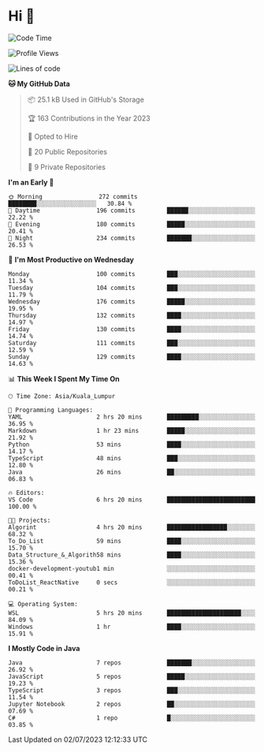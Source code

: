<h1>Hi 👋</h1>

<!--START_SECTION:waka-->
![Code Time](http://img.shields.io/badge/Code%20Time-253%20hrs%2014%20mins-blue)

![Profile Views](http://img.shields.io/badge/Profile%20Views-4-blue)

![Lines of code](https://img.shields.io/badge/From%20Hello%20World%20I%27ve%20Written-901.9%20thousand%20lines%20of%20code-blue)

**🐱 My GitHub Data** 

> 📦 25.1 kB Used in GitHub's Storage 
 > 
> 🏆 163 Contributions in the Year 2023
 > 
> 💼 Opted to Hire
 > 
> 📜 20 Public Repositories 
 > 
> 🔑 9 Private Repositories 
 > 
**I'm an Early 🐤** 

```text
🌞 Morning                272 commits         ████████░░░░░░░░░░░░░░░░░   30.84 % 
🌆 Daytime                196 commits         ██████░░░░░░░░░░░░░░░░░░░   22.22 % 
🌃 Evening                180 commits         █████░░░░░░░░░░░░░░░░░░░░   20.41 % 
🌙 Night                  234 commits         ███████░░░░░░░░░░░░░░░░░░   26.53 % 
```
📅 **I'm Most Productive on Wednesday** 

```text
Monday                   100 commits         ███░░░░░░░░░░░░░░░░░░░░░░   11.34 % 
Tuesday                  104 commits         ███░░░░░░░░░░░░░░░░░░░░░░   11.79 % 
Wednesday                176 commits         █████░░░░░░░░░░░░░░░░░░░░   19.95 % 
Thursday                 132 commits         ████░░░░░░░░░░░░░░░░░░░░░   14.97 % 
Friday                   130 commits         ████░░░░░░░░░░░░░░░░░░░░░   14.74 % 
Saturday                 111 commits         ███░░░░░░░░░░░░░░░░░░░░░░   12.59 % 
Sunday                   129 commits         ████░░░░░░░░░░░░░░░░░░░░░   14.63 % 
```


📊 **This Week I Spent My Time On** 

```text
🕑︎ Time Zone: Asia/Kuala_Lumpur

💬 Programming Languages: 
YAML                     2 hrs 20 mins       █████████░░░░░░░░░░░░░░░░   36.95 % 
Markdown                 1 hr 23 mins        █████░░░░░░░░░░░░░░░░░░░░   21.92 % 
Python                   53 mins             ████░░░░░░░░░░░░░░░░░░░░░   14.17 % 
TypeScript               48 mins             ███░░░░░░░░░░░░░░░░░░░░░░   12.80 % 
Java                     26 mins             ██░░░░░░░░░░░░░░░░░░░░░░░   06.83 % 

🔥 Editors: 
VS Code                  6 hrs 20 mins       █████████████████████████   100.00 % 

🐱‍💻 Projects: 
Algorint                 4 hrs 20 mins       █████████████████░░░░░░░░   68.32 % 
To_Do_List               59 mins             ████░░░░░░░░░░░░░░░░░░░░░   15.70 % 
Data_Structure_&_Algorith58 mins             ████░░░░░░░░░░░░░░░░░░░░░   15.36 % 
docker-development-youtub1 min               ░░░░░░░░░░░░░░░░░░░░░░░░░   00.41 % 
ToDoList_ReactNative     0 secs              ░░░░░░░░░░░░░░░░░░░░░░░░░   00.21 % 

💻 Operating System: 
WSL                      5 hrs 20 mins       █████████████████████░░░░   84.09 % 
Windows                  1 hr                ████░░░░░░░░░░░░░░░░░░░░░   15.91 % 
```

**I Mostly Code in Java** 

```text
Java                     7 repos             ███████░░░░░░░░░░░░░░░░░░   26.92 % 
JavaScript               5 repos             █████░░░░░░░░░░░░░░░░░░░░   19.23 % 
TypeScript               3 repos             ███░░░░░░░░░░░░░░░░░░░░░░   11.54 % 
Jupyter Notebook         2 repos             ██░░░░░░░░░░░░░░░░░░░░░░░   07.69 % 
C#                       1 repo              █░░░░░░░░░░░░░░░░░░░░░░░░   03.85 % 
```




 Last Updated on 02/07/2023 12:12:33 UTC
<!--END_SECTION:waka-->
